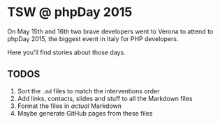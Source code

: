 # TSW @ phpDay 2015
On May 15th and 16th two brave developers went to Verona to attend to phpDay 2015, the biggest event in Italy for PHP developers.

Here you'll find stories about those days.

## TODOS

 1. Sort the `.md` files to match the interventions order
 2. Add links, contacts, slides and stuff to all the Markdown files
 3. Format the files in *actual* Markdown
 4. Maybe generate GitHub pages from these files
